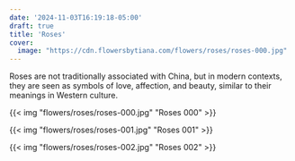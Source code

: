 ```yaml
---
date: '2024-11-03T16:19:18-05:00'
draft: true
title: 'Roses'
cover:
  image: "https://cdn.flowersbytiana.com/flowers/roses/roses-000.jpg"
---
```


Roses are not traditionally associated with China, but in modern contexts, they are seen as symbols of love, affection, and beauty, similar to their meanings in Western culture.

{{< img "flowers/roses/roses-000.jpg" "Roses 000" >}}

{{< img "flowers/roses/roses-001.jpg" "Roses 001" >}}

{{< img "flowers/roses/roses-002.jpg" "Roses 002" >}}